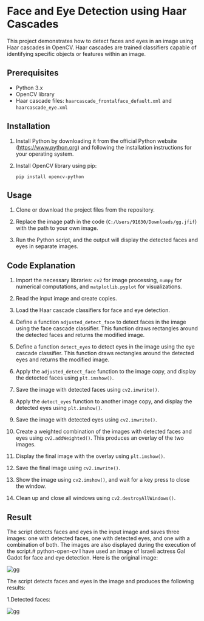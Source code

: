 # Face and Eye Detection using Haar Cascades

This project demonstrates how to detect faces and eyes in an image using Haar cascades in OpenCV. Haar cascades are trained classifiers capable of identifying specific objects or features within an image.

## Prerequisites
- Python 3.x
- OpenCV library
- Haar cascade files: `haarcascade_frontalface_default.xml` and `haarcascade_eye.xml`

## Installation
1. Install Python by downloading it from the official Python website (https://www.python.org) and following the installation instructions for your operating system.

2. Install OpenCV library using pip:
   ```
   pip install opencv-python
   ```

## Usage
1. Clone or download the project files from the repository.

2. Replace the image path in the code (`C:/Users/91630/Downloads/gg.jfif`) with the path to your own image.

3. Run the Python script, and the output will display the detected faces and eyes in separate images.

## Code Explanation
1. Import the necessary libraries: `cv2` for image processing, `numpy` for numerical computations, and `matplotlib.pyplot` for visualizations.

2. Read the input image and create copies.

3. Load the Haar cascade classifiers for face and eye detection.

4. Define a function `adjusted_detect_face` to detect faces in the image using the face cascade classifier. This function draws rectangles around the detected faces and returns the modified image.

5. Define a function `detect_eyes` to detect eyes in the image using the eye cascade classifier. This function draws rectangles around the detected eyes and returns the modified image.

6. Apply the `adjusted_detect_face` function to the image copy, and display the detected faces using `plt.imshow()`.

7. Save the image with detected faces using `cv2.imwrite()`.

8. Apply the `detect_eyes` function to another image copy, and display the detected eyes using `plt.imshow()`.

9. Save the image with detected eyes using `cv2.imwrite()`.

10. Create a weighted combination of the images with detected faces and eyes using `cv2.addWeighted()`. This produces an overlay of the two images.

11. Display the final image with the overlay using `plt.imshow()`.

12. Save the final image using `cv2.imwrite()`.

13. Show the image using `cv2.imshow()`, and wait for a key press to close the window.

14. Clean up and close all windows using `cv2.destroyAllWindows()`.

## Result
The script detects faces and eyes in the input image and saves three images: one with detected faces, one with detected eyes, and one with a combination of both. The images are also displayed during the execution of the script.# python-open-cv 
I have used an image of Israeli actress Gal Gadot for face and eye detection. Here is the original image:


![gg](https://user-images.githubusercontent.com/84325486/130352357-1ffe8688-b81f-4f35-b449-cf05d5f1fa8a.jpeg)

The script detects faces and eyes in the image and produces the following results:

1.Detected faces:



![gg](https://user-images.githubusercontent.com/84325486/130352299-8799738f-eaf0-4e71-84db-7615fe94a2e9.png)


